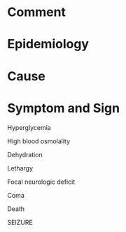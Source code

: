 # Comment

# Epidemiology

# Cause

# Symptom and Sign

Hyperglycemia

High blood osmolality

Dehydration

Lethargy

Focal neurologic deficit

Coma

Death

SEIZURE
